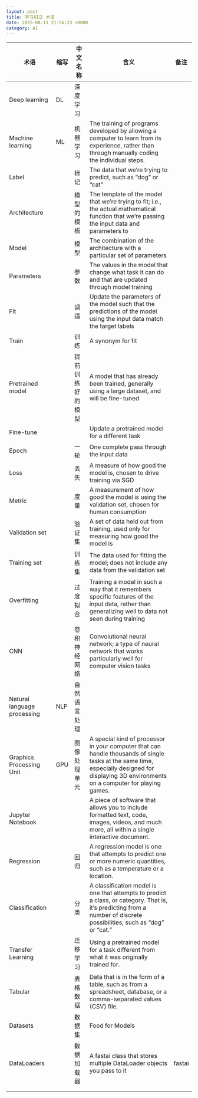 ```yaml
---
layout: post
title: 学习AI之 术语
date: 2025-08-11 21:56:23 +0800
category: AI
---
```


| 术语 | 缩写 | 中文名称 | 含义 | 备注| 
| --- | --- | --- | --- | --- |
| Deep learning | DL | 深度学习 | | |
| Machine learning | ML | 机器学习 |  The training of programs developed by allowing a computer to learn from its experience, rather than through manually coding the individual steps. |
| Label | |标记 | The data that we’re trying to predict, such as “dog” or “cat” | |
| Architecture | | 模型的模板 | The template of the model that we’re trying to fit; i.e., the actual mathematical function that we’re passing the input data and parameters to | |
| Model  | |模型 | The combination of the architecture with a particular set of parameters | |
| Parameters | | 参数 | The values in the model that change what task it can do and that are updated through model training | |
| Fit | | 调适 | Update the parameters of the model such that the predictions of the model using the input data match the target labels | |
| Train | | 训练 | A synonym for fit | |
| Pretrained model | | 提前训练好的模型 | A model that has already been trained, generally using a large dataset, and will be fine-tuned | |
| Fine-tune | | | Update a pretrained model for a different task | |
| Epoch | | 一轮 |One complete pass through the input data | |
| Loss | | 丢失| A measure of how good the model is, chosen to drive training via SGD | |
| Metric | | 度量| A measurement of how good the model is using the validation set, chosen for human consumption | |
| Validation set | | 验证集 | A set of data held out from training, used only for measuring how good the model is | |
| Training set | |训练集 | The data used for fitting the model; does not include any data from the validation set | |
| Overfitting | |过度拟合 | Training a model in such a way that it remembers specific features of the input data, rather than generalizing well to data not seen during training | |
| CNN | | 卷积神经网络 | Convolutional neural network; a type of neural network that works particularly well for computer vision tasks | |
| Natural language processing | NLP | 自然语言处理 | | | |
| Graphics Processing Unit | GPU |图像处理单元 | A special kind of processor in your computer that can handle thousands of single tasks at the same time, especially designed for displaying 3D environments on a computer for playing games. | |
| Jupyter Notebook | |  | A piece of software that allows you to include formatted text, code, images, videos, and much more, all within a single interactive document.| |
| Regression | |回归 |A regression model is one that attempts to predict one or more numeric quantities, such as a temperature or a location.  | |
| Classification | |分类 | A classification model is one that attempts to predict a class, or category. That is, it’s predicting from a number of discrete possibilities, such as “dog” or “cat.”  | |
| Transfer Learning | |迁移学习 | Using a pretrained model for a task different from what it was originally trained for.| |
| Tabular | |表格数据 | Data that is in the form of a table, such as from a spreadsheet, database, or a comma-separated values (CSV) file. | |
| Datasets | |数据集 | Food for Models | |
| DataLoaders | |数据加载器 | A fastai class that stores multiple DataLoader objects you pass to it | fastai |
| | | | | |
| | | | | |
